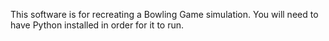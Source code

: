 This software is for recreating a Bowling Game simulation. You will need to have Python installed in order for it to run. 
